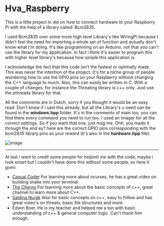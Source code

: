 # Hva_Raspberry

This is a little project in did on how to connect hardware to your Raspberry Pi with the help of a library called: Bcm2835. 

I used Bcm2835 over some more high level Library's like WiringPi because I didn't feel the need for importing a whole set of function and actually don't know what I'm doing. It's like programming on an Arduino, not that you can't use the library for my application. In fact i think it's easier to program this with higher level library's because how simple this application is.  

I acknowledge the fact that this code isn't the fastest or optimally made. This was never the intention of the project. It's for a niche group of people wondering how to use the GPIO pins on your Raspberry without changing the C++ language to much. Also, this can easily be written in C. With a couple of changes, for instance the Threating library is c++ only. Just use the pthreads library for that.

All the comments are in Dutch, sorry if you thought it would be an easy read. Don't know if i said this already, but all the Library's u need can be found in the **windows.hpp** folder. It's in the comments of main too, you can find there every command you need to run too. I used an Imager for all the correct settings. So if you want that one, just msg me. Ohh, you made it through the end ey? here are the correct GPIO pins corresponding with the bcm2835 library pins as your reward (it's also in the **hardware.hpp** file):

![image](https://user-images.githubusercontent.com/67836542/160856202-260872f1-c30e-4220-9019-f7e6564b865d.png)


___

At last i want to credit some people for helpinh me with the code, maybe i look smart but I couldn't have done this without some people, so here it goes:

- [Casual Coder](https://www.youtube.com/channel/UCwA85g9HuIgg0SSjX59p0YQ) For learning more about ncurses, he has a great video on building snake into your terminal.
- [The Cherno](https://www.youtube.com/c/TheChernoProject) For learning more about the basic concepts of c++, great channel to learn more about C++.
- [Saldina Nurak](https://www.youtube.com/channel/UCl5-BV9aRaeDVohpE4sqJiQ) Also for basic concepts on c++, easy to follow and has great video's on threats, basic file structures and more.
- Edwin Boer. He is my teacher and helped me a ton with basic understanding of c++ & general computer logic. Can't thank him enough.
